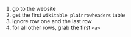 1. go to the website
2. get the first `wikitable plainrowheaders` table
3. ignore row one and the last row
4. for all other rows, grab the first `<a>`

